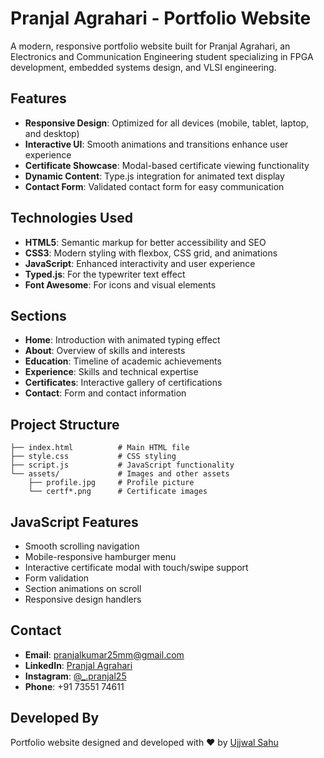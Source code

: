 # Pranjal Agrahari - Portfolio Website

A modern, responsive portfolio website built for Pranjal Agrahari, an Electronics and Communication Engineering student specializing in FPGA development, embedded systems design, and VLSI engineering.

## Features

- **Responsive Design**: Optimized for all devices (mobile, tablet, laptop, and desktop)
- **Interactive UI**: Smooth animations and transitions enhance user experience
- **Certificate Showcase**: Modal-based certificate viewing functionality
- **Dynamic Content**: Type.js integration for animated text display
- **Contact Form**: Validated contact form for easy communication

## Technologies Used

- **HTML5**: Semantic markup for better accessibility and SEO
- **CSS3**: Modern styling with flexbox, CSS grid, and animations
- **JavaScript**: Enhanced interactivity and user experience
- **Typed.js**: For the typewriter text effect
- **Font Awesome**: For icons and visual elements

## Sections

- **Home**: Introduction with animated typing effect
- **About**: Overview of skills and interests
- **Education**: Timeline of academic achievements
- **Experience**: Skills and technical expertise
- **Certificates**: Interactive gallery of certifications
- **Contact**: Form and contact information

## Project Structure

```
├── index.html          # Main HTML file
├── style.css           # CSS styling
├── script.js           # JavaScript functionality
└── assets/             # Images and other assets
    ├── profile.jpg     # Profile picture
    └── certf*.png      # Certificate images
```

## JavaScript Features

- Smooth scrolling navigation
- Mobile-responsive hamburger menu
- Interactive certificate modal with touch/swipe support
- Form validation
- Section animations on scroll
- Responsive design handlers

## Contact

- **Email**: pranjalkumar25mm@gmail.com
- **LinkedIn**: [Pranjal Agrahari](https://www.linkedin.com/in/pranjal-agrahari-09a52b336)
- **Instagram**: [@_.pranjal25](https://www.instagram.com/_.pranjal25)
- **Phone**: +91 73551 74611

## Developed By

Portfolio website designed and developed with ❤️ by [Ujjwal Sahu](https://www.linkedin.com/in/ujjwal-sahu-b25531317/)
